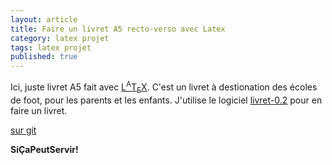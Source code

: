 ```yaml
---
layout: article
title: Faire un livret A5 recto-verso avec Latex
category: latex projet
tags: latex projet
published: true
---
```


Ici, juste livret A5 fait avec [L<sup>A</sup>T<sub>E</sub>X](https://fr.wikibooks.org/wiki/LaTeX). C'est un livret à destionation des écoles de foot, pour les parents et les enfants.
J'utilise le logiciel [livret-0.2](http://www.biotechno.fr/BookletImposer.html) pour en faire un livret.

[sur git](https://github.com/psic/livretA5)


**SiÇaPeutServir!**

